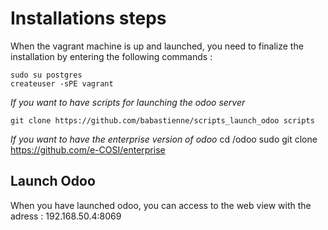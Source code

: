 # Installations steps

When the vagrant machine is up and launched, you need to finalize the installation by entering the following commands :

    sudo su postgres
    createuser -sPE vagrant

*If you want to have scripts for launching the odoo server*

    git clone https://github.com/babastienne/scripts_launch_odoo scripts 

*If you want to have the enterprise version of odoo*
    cd /odoo
    sudo git clone https://github.com/e-COSI/enterprise

## Launch Odoo

When you have launched odoo, you can access to the web view with the adress : 192.168.50.4:8069